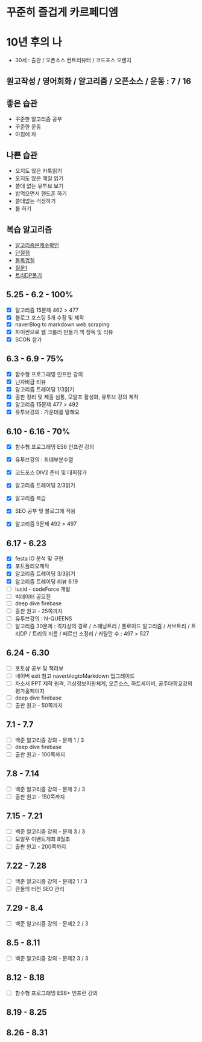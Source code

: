 # 꾸준히 즐겁게 카르페디엠

# 10년 후의 나
 - 30세 : 출판 / 오픈소스 컨트리뷰터 / 코드포스 오렌지
## 원고작성 / 영어회화 / 알고리즘 / 오픈소스 / 운동 : 7 / 16

## 좋은 습관
 - 꾸준한 알고리즘 공부
 - 꾸준한 운동 
 - 아침에 차

## 나쁜 습관
 - 오지도 않은 카톡읽기
 - 오지도 않은 메일 읽기
 - 쓸데 없는 유투브 보기
 - 밥먹으면서 핸드폰 하기
 - 쓸데없는 걱정하기
 - 롤 하기

## 복습 알고리즘
 - [알고리즘문제수확인](https://www.acmicpc.net/user/zagabi) 
 - [단절점](https://jason9319.tistory.com/119)    
 - [볼록껍질](https://www.acmicpc.net/source/11129753)  
 - [질문1](https://www.crocus.co.kr/837) 
 - [트리DP풀기](https://www.acmicpc.net/problem/1949)

## 5.25 - 6.2 - 100%
 - [x] 알고리즘 15문제 462 > 477
 - [x] 블로그 포스팅 5개 수정 및 제작 
 - [x] naverBlog to markdown web scraping
 - [x] 파이썬으로 웹 크롤러 만들기 책 정독 및 리뷰
 - [x] SCON 참가 

## 6.3 - 6.9 - 75%
 - [x] 함수형 프로그래밍 인프런 강의 
 - [x] 닌자비급 리뷰 
 - [x] 알고리즘 트레이딩 1/3읽기
 - [x] 출판 정리 및 제출 심통, 모알프 활성화, 유투브 강의 제작
 - [x] 알고리즘 15문제 477 > 492
 - [x] 유투브강의 : 가운데를 말해요

## 6.10 - 6.16 - 70%
 - [x] 함수형 프로그래밍 ES6 인프런 강의
 - [x] 유투브강의 : 최대부분수열
 - [x] 코드포스 DIV2 준비 및 대회참가
 - [x] 알고리즘 트레이딩 2/3읽기 
 - [x] 알고리즘 복습
 - [x] SEO 공부 및 블로그에 적용 
 - [x] 알고리즘 9문제 492 > 497 


## 6.17 - 6.23  
 - [x] festa IO 분석 및 구현  
 - [x] 포트폴리오제작
 - [x] 알고리즘 트레이딩 3/3읽기 
 - [x] 알고리즘 트레이딩 리뷰 6.19  
 - [ ] lucid - codeForce 개발 
 - [ ] 빅데이터 공모전 
 - [ ] deep dive firebase
 - [ ] 출판 원고 - 25쪽까지
 - [ ] 유투브강의 : N-QUEENS
 - [ ] 알고리즘 30문제 : 격자상의 경로 / 스패닝트리 / 플로이드 알고리즘 / 서브트리 / 트리DP / 트리의 지름 / 페르만 소정리 / 카탈란 수 : 497 > 527

## 6.24 - 6.30
 - [ ] 포토샵 공부 및 책리뷰
 - [ ] 네이버 exit 참고 naverblogtoMarkdown 업그레이드
 - [ ] 자소서 PPT 제작 원격, 기상정보지원체계, 오픈소스, 하트세이버, 공주대학교강의평가홈페이지
 - [ ] deep dive firebase
 - [ ] 출판 원고 - 50쪽까지

## 7.1 - 7.7
 - [ ] 백준 알고리즘 강의 - 문제 1 / 3
 - [ ] deep dive firebase
 - [ ] 출판 원고 - 100쪽까지
 
## 7.8 - 7.14
 - [ ] 백준 알고리즘 강의 - 문제 2 / 3
 - [ ] 출판 원고 - 150쪽까지
 
## 7.15 - 7.21
 - [ ] 백준 알고리즘 강의 - 문제 3 / 3
 - [ ] 모알푸 이벤트개최 8월초
 - [ ] 출판 원고 - 200쪽까지

## 7.22 - 7.28 
 - [ ] 백준 알고리즘 강의 - 문제2 1 / 3
 - [ ] 큰돌의 터전 SEO 관리

## 7.29 - 8.4
 - [ ] 백준 알고리즘 강의 - 문제2 2 / 3
## 8.5 - 8.11
 - [ ] 백준 알고리즘 강의 - 문제2 3 / 3
## 8.12 - 8.18 
 - [ ] 함수형 프로그래밍 ES6+ 인프런 강의 

## 8.19 - 8.25
## 8.26 - 8.31
 